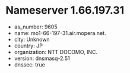 # Nameserver 1.66.197.31

* as_number: 9605
* name: mo1-66-197-31.air.mopera.net.
* city: Unknown
* country: JP
* organization: NTT DOCOMO, INC.
* version: dnsmasq-2.51
* dnssec: true
